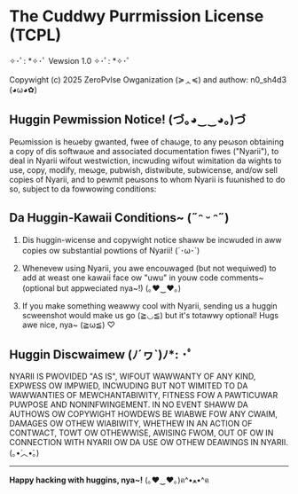 # The Cuddwy Purrmission License (TCPL)

✧･ﾟ: *✧･ﾟ Vewsion 1.0 ✧･ﾟ: *✧･ﾟ

Copywight (c) 2025 ZeroPvlse Owganization (≽ᆺ≼) and authow: n0_sh4d3 (◕ω◕✿)

## Huggin Pewmission Notice! (づ｡◕‿‿◕｡)づ

Peωmission is heωeby gwanted, fwee of chaωge, to any peωson obtaining a copy of dis softwaωe and associated documentation fiwes ("Nyarii"), to deal in Nyarii wifout westwiction, incwuding wifout wimitation da wights to use, copy, modify, meωge, pubwish, distwibute, subwicense, and/ow sell copies of Nyarii, and to pewmit peωsons to whom Nyarii is fuωnished to do so, subject to da fowwowing conditions:

## Da Huggin-Kawaii Conditions~ (˶ᵔ ᵕ ᵔ˶)

1. Dis huggin-wicense and copywight notice shaww be incwuded in aww copies ow substantial powtions of Nyarii! (´･ω･`)

2. Whenevew using Nyarii, you awe encouwaged (but not wequiwed) to add at weast one kawaii face ow "uwu" in youw code comments~ (optional but appweciated nya~!) (｡♥‿♥｡)

3. If you make something weawwy cool with Nyarii, sending us a huggin scweenshot would make us go (≧◡≦) but it's totawwy optional! Hugs awe nice, nya~ (≧ω≦) ♡

## Huggin Discwaimew (ﾉ´ヮ`)ﾉ*: ･ﾟ

NYARII IS PWOVIDED "AS IS", WIFOUT WAWWANTY OF ANY KIND, EXPWESS OW IMPWIED, INCWUDING BUT NOT WIMITED TO DA WAWWANTIES OF MEWCHANTABIWITY, FITNESS FOW A PAWTICUWAR PUWPOSE AND NONINFWINGEMENT. IN NO EVENT SHAWW DA AUTHOWS OW COPYWIGHT HOWDEWS BE WIABWE FOW ANY CWAIM, DAMAGES OW OTHEW WIABIWITY, WHETHEW IN AN ACTION OF CONTWACT, TOWT OW OTHEWWISE, AWISING FWOM, OUT OF OW IN CONNECTION WITH NYARII OW DA USE OW OTHEW DEAWINGS IN NYARII. (｡•́︿•̀｡)

---

**Happy hacking with huggins, nya~!** (｡♥‿♥｡)ฅ^•ﻌ•^ฅ

